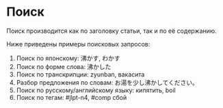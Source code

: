 # Поиск

Поиск производится как по заголовку статьи, так и по её содержанию.

Ниже приведены примеры поисковых запросов:

1. Поиск по японскому: 沸かす, わかす
1. Поиск по форме слова: 沸かした
1. Поиск по транскрипции: zyunban, вакасита
1. Разбор предложения по словам: お湯を少し沸かしてください。
1. Поиск по русскому/английскому языку: кипятить, boil
1. Поиск по тегам: #jlpt-n4, #comp сбой
